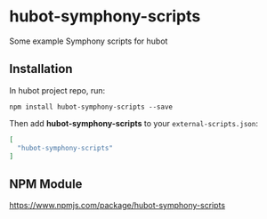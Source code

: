 # hubot-symphony-scripts

Some example Symphony scripts for hubot

## Installation

In hubot project repo, run:

`npm install hubot-symphony-scripts --save`

Then add **hubot-symphony-scripts** to your `external-scripts.json`:

```json
[
  "hubot-symphony-scripts"
]
```

## NPM Module

https://www.npmjs.com/package/hubot-symphony-scripts
